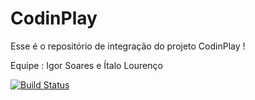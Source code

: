 # CodinPlay

Esse é o repositório de integração do projeto CodinPlay !

Equipe : Igor Soares e Ítalo Lourenço

[![Build Status](https://travis-ci.org/italolourenco/projetocodinplay.svg?branch=master)](https://travis-ci.org/italolourenco/projetocodinplay)
